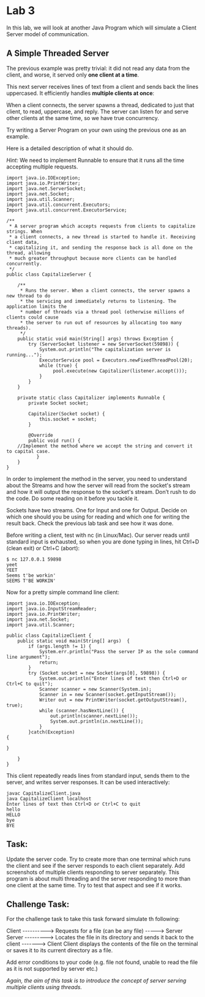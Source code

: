 # Lab 3

In this lab, we will look at another Java Program which will simulate a Client Server model of communication.

## A Simple Threaded Server

The previous example was pretty trivial: it did not read any data from the client, and worse, it served only **one client at a time**.

This next server receives lines of text from a client and sends back the lines uppercased. It efficiently handles **multiple clients at once**: 

When a client connects, the server spawns a thread, dedicated to just that client, to read, uppercase, and reply. The server can listen for and serve other clients at the same time, so we have true concurrency.

Try writing a Server Program on your own using the previous one as an example.

Here is a detailed description of what it should do.

_Hint:_ We need to implement Runnable to ensure that it runs all the time accepting multiple requests.
```
import java.io.IOException;
import java.io.PrintWriter;
import java.net.ServerSocket;
import java.net.Socket;
import java.util.Scanner;
import java.util.concurrent.Executors;
Import java.util.concurrent.ExecutorService;

/**
 * A server program which accepts requests from clients to capitalize strings. When
 * a client connects, a new thread is started to handle it. Receiving client data,
 * capitalizing it, and sending the response back is all done on the thread, allowing
 * much greater throughput because more clients can be handled concurrently.
 */
public class CapitalizeServer {

    /**
     * Runs the server. When a client connects, the server spawns a new thread to do
     * the servicing and immediately returns to listening. The application limits the
     * number of threads via a thread pool (otherwise millions of clients could cause
     * the server to run out of resources by allocating too many threads).
     */
    public static void main(String[] args) throws Exception {
        try (ServerSocket listener = new ServerSocket(59898)) {
            System.out.println("The capitalization server is running...");
            ExecutorService pool = Executors.newFixedThreadPool(20);
            while (true) {
                 pool.execute(new Capitalizer(listener.accept()));
            }
        }
    }

    private static class Capitalizer implements Runnable {
        private Socket socket;

        Capitalizer(Socket socket) {
            this.socket = socket;
        }

        @Override
        public void run() {
    //Implement the method where we accept the string and convert it to capital case.
           }
    }
}

```

In order to implement the method in the server, you need to understand about the Streams and how the server will read from the socket's stream and how it will output the response to the socket's stream. Don’t rush to do the code. Do some reading on it before you tackle it. 

Sockets have two streams. One for Input and one for Output. Decide on which one should you be using for reading and which one for writing the result back. Check the previous lab task and see how it was done.

Before writing a client, test with nc (in Linux/Mac). Our server reads until standard input is exhausted, so when you are done typing in lines, hit Ctrl+D (clean exit) or Ctrl+C (abort):

```
$ nc 127.0.0.1 59898
yeet
YEET
Seems t'be workin'
SEEMS T'BE WORKIN'
```

Now for a pretty simple command line client:

```
import java.io.IOException;
import java.io.InputStreamReader;
import java.io.PrintWriter;
import java.net.Socket;
import java.util.Scanner;

public class CapitalizeClient {
    public static void main(String[] args)  {
        if (args.length != 1) {
            System.err.println("Pass the server IP as the sole command line argument");
            return;
        }
        try (Socket socket = new Socket(args[0], 59898)) {
            System.out.println("Enter lines of text then Ctrl+D or Ctrl+C to quit");
            Scanner scanner = new Scanner(System.in);
            Scanner in = new Scanner(socket.getInputStream());
            Writer out = new PrintWriter(socket.getOutputStream(), true);
            while (scanner.hasNextLine()) {
                out.println(scanner.nextLine());
                System.out.println(in.nextLine());
            }
        }catch(Exception)
{

}

    }
}
```

This client repeatedly reads lines from standard input, sends them to the server, and writes server responses. It can be used interactively:

```
javac CapitalizeClient.java 
java CapitalizeClient localhost
Enter lines of text then Ctrl+D or Ctrl+C to quit
hello
HELLO
bye
BYE
```

## Task:

Update the server code. Try to create more than one terminal which runs the client and see if the server responds to each client separately. Add screenshots of multiple clients responding to server separately. This program is about multi threading and the server responding to more than one client at the same time. Try to test that aspect and see if it works.

## Challenge Task:
For the challenge task to take this task forward simulate th  following:

Client ----------> Requests for a file (can be any file) -----> Server
Server ---------> Locates the file in its directory and sends it back to the client -------> Client
Client displays the contents of the file on the terminal or saves it to its current directory as a file.

Add error conditions to your code (e.g. file not found, unable to read the file as it is not supported by server etc.)

_Again, the aim of this task is to introduce the concept of server serving multiple clients using threads._
 
